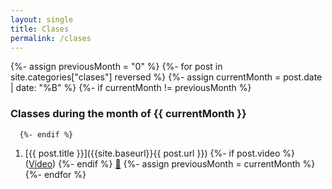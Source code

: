 ```yaml
---
layout: single
title: Clases
permalink: /clases
---
```

 
  {%- assign previousMonth = "0" %}
  {%- for post in site.categories["clases"] reversed %}
      {%- assign currentMonth = post.date | date: "%B" %}
      {%- if currentMonth != previousMonth %}

### Classes during the month of {{ currentMonth }}

      {%- endif %}
1. [{{ post.title }}]({{site.baseurl}}{{ post.url }})  {%- if post.video %} ([Vídeo]({{post.video}})) {%- endif %} [📝]({{site.organization.master}}/{{post.path}})
      {%- assign previousMonth = currentMonth %}
  {%- endfor %}

<!--stackedit_data:
eyJoaXN0b3J5IjpbLTk3MTE2Njg1MF19
-->
